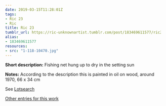 ```yaml
---
date: 2019-03-15T11:28:01Z
tags:
- Ric 23
- Ric
title: Ric 23
tumblr_url: https://ric-unknownartist.tumblr.com/post/183469611577/ric23
alias:
- 183469611577
resources:
- src: "1-118-10470.jpg"
---
```


**Short description:** Fishing net hung up to dry in the setting sun

**Notes:** According to the description this is painted in oil on wood, around 1970, 66 x 34 cm

See [Lotsearch](https://www.lotsearch.de/lot/ric-um-1970-fischernetz-bei-sonnenuntergang-oel-holz-66-x-34-cm-rahmen-34182846?perPage=50)

[Other entries for this work](/tags/ric-23)
